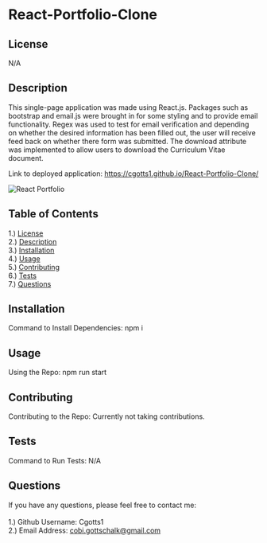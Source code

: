 # React-Portfolio-Clone

## <section id = "License">License</section>
N/A

## <section id = "Description">Description</section>

This single-page application was made using React.js. Packages such as bootstrap and email.js were brought in for some styling and to provide email functionality. Regex was used to test for email verification and depending on whether the desired information has been filled out, the user will receive feed back on whether there form was submitted. The download attribute was implemented to allow users to download the Curriculum Vitae document. 


Link to deployed application: https://cgotts1.github.io/React-Portfolio-Clone/

![React Portfolio](./portfolio-picture.png)

## Table of Contents
1.) <a href = "#License">License</a><br>
2.) <a href = "#Description">Description</a><br>
3.) <a href = "#Installation">Installation</a> <br>
4.) <a href = "#Usage">Usage</a><br>
5.) <a href = "#Contributing">Contributing</a><br>
6.) <a href = "#Tests">Tests</a><br>
7.) <a href = "#Questions">Questions</a>

## <section id = "Installation">Installation</section>
Command to Install Dependencies: npm i

## <section id = "Usage">Usage</section>
Using the Repo: npm run start

## <section id = "Contributing">Contributing</section>
Contributing to the Repo: Currently not taking contributions.

## <section id = "Tests">Tests</section>
Command to Run Tests: N/A

## <section id = "Questions">Questions</section>
If you have any questions, please feel free to contact me: <br><br>
1.) Github Username: Cgotts1 <br>
2.) Email Address: cobi.gottschalk@gmail.com

